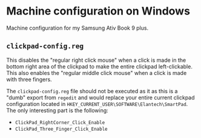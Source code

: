 # Machine configuration on Windows

Machine configuration for my Samsung Ativ Book 9 plus.

## `clickpad-config.reg`

This disables the "regular right click mouse" when a click is made in the bottom right area of the clickpad to make the entire clickpad left-clickable. This also enables the "regular middle click mouse" when a click is made with three fingers.

The `clickpad-config.reg` file should not be executed as it as this is a "dumb" export from `regedit` and would replace your entire current clickpad configuration located in `HKEY_CURRENT_USER\SOFTWARE\Elantech\SmartPad`. The only interesting part is the following:

- `ClickPad_RightCorner_Click_Enable`
- `ClickPad_Three_Finger_Click_Enable`
